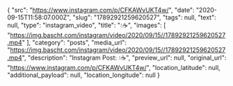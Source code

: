 {
  "src": "https://www.instagram.com/p/CFKAWvUKT4w/",
  "date": "2020-09-15T11:58:07.000Z",
  "slug": "17892921259620527",
  "tags": null,
  "text": null,
  "type": "instagram_video",
  "title": "💧☕",
  "images": [
    "https://img.bascht.com/instagram/video/2020/09/15//17892921259620527.mp4"
  ],
  "category": "posts",
  "media_url": "https://img.bascht.com/instagram/video/2020/09/15//17892921259620527.mp4",
  "description": "Instagram Post: 💧☕",
  "preview_url": null,
  "original_url": "https://www.instagram.com/p/CFKAWvUKT4w/",
  "location_latitude": null,
  "additional_payload": null,
  "location_longitude": null
}